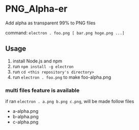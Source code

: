 # PNG_Alpha-er

Add alpha as transparent 99% to PNG files

command: `electron . foo.png [ bar.png hoge.png ...]`

## Usage

1. install Node.js and npm
2. run `npm install -g electron`
3. run `cd <this repository's directory>`
4. run `electron . foo.png` to make foo-alpha.png

### multi files feature is available

if ran `electron . a.png b.png c.png`, will be made follow files

* a-alpha.png
* b-alpha.png
* c-alpha.png

